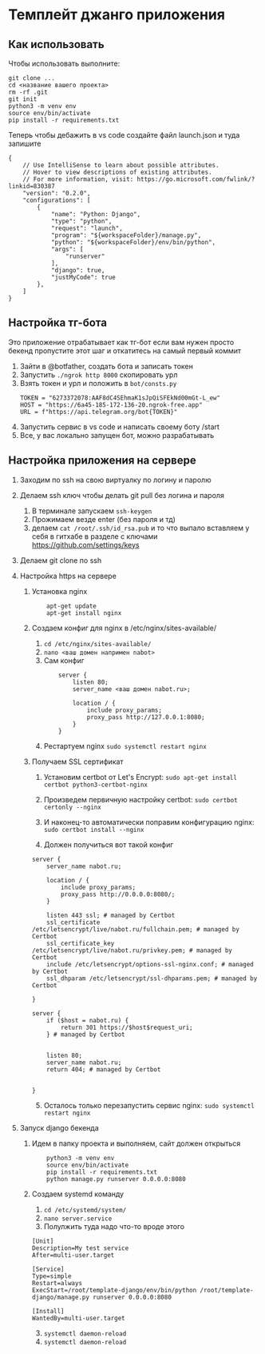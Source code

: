 # Темплейт джанго приложения


## Как использовать

Чтобы использовать выполните:

```
git clone ...
cd <название вашего проекта>
rm -rf .git
git init
python3 -m venv env
source env/bin/activate
pip install -r requirements.txt
```

Теперь чтобы дебажить в vs code создайте файл launch.json и туда запишите

```
{
    // Use IntelliSense to learn about possible attributes.
    // Hover to view descriptions of existing attributes.
    // For more information, visit: https://go.microsoft.com/fwlink/?linkid=830387
    "version": "0.2.0",
    "configurations": [
        {
            "name": "Python: Django",
            "type": "python",
            "request": "launch",
            "program": "${workspaceFolder}/manage.py",
            "python": "${workspaceFolder}/env/bin/python",
            "args": [
                "runserver"
            ],
            "django": true,
            "justMyCode": true
        },
    ]
}
```


## Настройка тг-бота


Это приложение отрабатывает как тг-бот если вам нужен просто бекенд пропустите этот шаг и откатитесь на самый первый коммит


1. Зайти в @botfather, создать бота и записать токен
2. Запустить `./ngrok http 8000` скопировать урл
3. Взять токен и урл и положить в `bot/consts.py`
   ```
   TOKEN = "6273372078:AAF8dC4SEhmaK1sJpQiSFEkNd00mGt-L_ew"
   HOST = "https://6a45-185-172-136-20.ngrok-free.app"
   URL = f"https://api.telegram.org/bot{TOKEN}"
   ```
4. Запустить сервис в vs code и написать своему боту /start
5. Все, у вас локально запущен бот, можно разрабатывать


## Настройка приложения на сервере

1. Заходим по ssh на свою виртуалку по логину и паролю
2. Делаем ssh ключ чтобы делать git pull без логина и пароля
    1. В терминале запускаем `ssh-keygen`
    2. Прожимаем везде enter (без пароля и тд)
    3. делаем `cat /root/.ssh/id_rsa.pub` и то что выпало вставляем у себя в гитхабе в разделе с ключами https://github.com/settings/keys
3. Делаем git clone по ssh
4. Настройка https на сервере
    1. Установка nginx 
        ```
            apt-get update
            apt-get install nginx
        ```
    2. Создаем конфиг для nginx в /etc/nginx/sites-available/
        1. `cd /etc/nginx/sites-available/`
        2. `nano <ваш домен напримен nabot>`
        3. Сам конфиг
            ```
                server {
                    listen 80;
                    server_name <ваш домен nabot.ru>;
                    
                    location / {
                        include proxy_params;
                        proxy_pass http://127.0.0.1:8080;
                    }
                }
            ```
        4. Рестартуем nginx `sudo systemctl restart nginx`

    3. Получаем SSL сертификат
        1. Установим certbot от Let's Encrypt: `sudo apt-get install certbot python3-certbot-nginx`

        2. Произведем первичную настройку certbot: `sudo certbot certonly --nginx`

        3. И наконец-то автоматически поправим конфигурацию nginx: `sudo certbot install --nginx`
        
        4. Должен получиться вот такой конфиг
        ```
        server {
            server_name nabot.ru;

            location / {
                include proxy_params;
                proxy_pass http://0.0.0.0:8080/;
            }

            listen 443 ssl; # managed by Certbot
            ssl_certificate /etc/letsencrypt/live/nabot.ru/fullchain.pem; # managed by Certbot
            ssl_certificate_key /etc/letsencrypt/live/nabot.ru/privkey.pem; # managed by Certbot
            include /etc/letsencrypt/options-ssl-nginx.conf; # managed by Certbot
            ssl_dhparam /etc/letsencrypt/ssl-dhparams.pem; # managed by Certbot

        }

        server {
            if ($host = nabot.ru) {
                return 301 https://$host$request_uri;
            } # managed by Certbot


            listen 80;
            server_name nabot.ru;
            return 404; # managed by Certbot


        }
        ```
        
        5. Осталось только перезапустить сервис nginx: `sudo systemctl restart nginx`

5. Запуск django бекенда

    1. Идем в папку проекта и выполняем, сайт должен открыться
        ```
            python3 -m venv env
            source env/bin/activate
            pip install -r requirements.txt
            python manage.py runserver 0.0.0.0:8080
        ```

    2. Создаем systemd команду
        1. `cd /etc/systemd/system/`
        2. `nano server.service`
        3. Полулжить туда надо что-то вроде этого
        ```
        [Unit]
        Description=My test service
        After=multi-user.target

        [Service]
        Type=simple
        Restart=always
        ExecStart=/root/template-django/env/bin/python /root/template-django/manage.py runserver 0.0.0.0:8080

        [Install]
        WantedBy=multi-user.target
        ```
        3. `systemctl daemon-reload`
        4. `systemctl daemon-reload`

